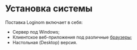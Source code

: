 # Установка системы

Поставка Loginom включает в себя:

* Сервер под Windows;
* Клиентское веб-приложения под различные [браузеры](./system-requirements.md#studio-veb-klient);
* Настольная (Desktop) версия.